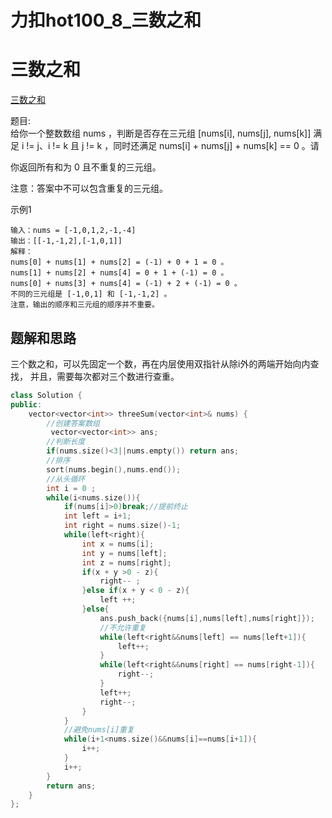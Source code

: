 # 力扣hot100_8_三数之和


# 三数之和
[三数之和](https://leetcode.cn/problems/3sum/?favorite=2cktkvj)

题目:  
给你一个整数数组 nums ，判断是否存在三元组 [nums[i], nums[j], nums[k]] 满足 i != j、i != k 且 j != k ，同时还满足 nums[i] + nums[j] + nums[k] == 0 。请

你返回所有和为 0 且不重复的三元组。

注意：答案中不可以包含重复的三元组。

示例1
```text
输入：nums = [-1,0,1,2,-1,-4]
输出：[[-1,-1,2],[-1,0,1]]
解释：
nums[0] + nums[1] + nums[2] = (-1) + 0 + 1 = 0 。
nums[1] + nums[2] + nums[4] = 0 + 1 + (-1) = 0 。
nums[0] + nums[3] + nums[4] = (-1) + 2 + (-1) = 0 。
不同的三元组是 [-1,0,1] 和 [-1,-1,2] 。
注意，输出的顺序和三元组的顺序并不重要。

```

## 题解和思路
三个数之和，可以先固定一个数，再在内层使用双指针从除i外的两端开始向内查找，
并且，需要每次都对三个数进行查重。

```c++
class Solution {
public:
    vector<vector<int>> threeSum(vector<int>& nums) {
        //创建答案数组
         vector<vector<int>> ans;
        //判断长度
        if(nums.size()<3||nums.empty()) return ans;
        //排序
        sort(nums.begin(),nums.end());
        //从头循环
        int i = 0 ;
        while(i<nums.size()){
            if(nums[i]>0)break;//提前终止
            int left = i+1;
            int right = nums.size()-1;
            while(left<right){
                int x = nums[i];
                int y = nums[left];
                int z = nums[right];
                if(x + y >0 - z){
                    right-- ;
                }else if(x + y < 0 - z){
                    left ++;
                }else{
                    ans.push_back({nums[i],nums[left],nums[right]});
                    //不允许重复
                    while(left<right&&nums[left] == nums[left+1]){
                        left++;
                    }
                    while(left<right&&nums[right] == nums[right-1]){
                        right--;
                    }
                    left++;
                    right--;
                }
            }
            //避免nums[i]重复
            while(i+1<nums.size()&&nums[i]==nums[i+1]){
                i++;
            }
            i++;
        }
        return ans;
    }
};
```
